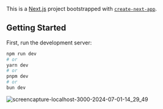 This is a [Next.js](https://nextjs.org/) project bootstrapped with [`create-next-app`](https://github.com/vercel/next.js/tree/canary/packages/create-next-app).

## Getting Started

First, run the development server:

```bash
npm run dev
# or
yarn dev
# or
pnpm dev
# or
bun dev
```


![screencapture-localhost-3000-2024-07-01-14_29_49](https://github.com/yemunhtetoo/travel-app-landing-page-tailwind-next-ui/assets/54927902/3c784912-3269-4147-b757-91c5a72f7193)
